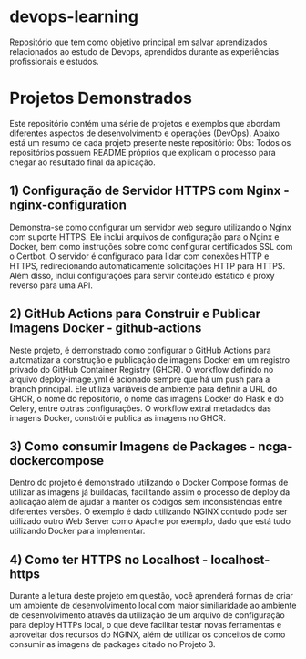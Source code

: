 # devops-learning
Repositório que tem como objetivo principal em salvar aprendizados relacionados ao estudo de Devops, aprendidos durante as experiências profissionais e estudos.

# Projetos Demonstrados
Este repositório contém uma série de projetos e exemplos que abordam diferentes aspectos de desenvolvimento e operações (DevOps). Abaixo está um resumo de cada projeto presente neste repositório:
Obs: Todos os repositórios possuem README próprios que explicam o processo para chegar ao resultado final da aplicação.

## 1) Configuração de Servidor HTTPS com Nginx - nginx-configuration 
Demonstra-se como configurar um servidor web seguro utilizando o Nginx com suporte HTTPS. Ele inclui arquivos de configuração para o Nginx e Docker, bem como instruções sobre como configurar certificados SSL com o Certbot. O servidor é configurado para lidar com conexões HTTP e HTTPS, redirecionando automaticamente solicitações HTTP para HTTPS. Além disso, inclui configurações para servir conteúdo estático e proxy reverso para uma API.

## 2) GitHub Actions para Construir e Publicar Imagens Docker - github-actions
Neste projeto, é demonstrado como configurar o GitHub Actions para automatizar a construção e publicação de imagens Docker em um registro privado do GitHub Container Registry (GHCR). O workflow definido no arquivo deploy-image.yml é acionado sempre que há um push para a branch principal. Ele utiliza variáveis de ambiente para definir a URL do GHCR, o nome do repositório, o nome das imagens Docker do Flask e do Celery, entre outras configurações. O workflow extrai metadados das imagens Docker, constrói e publica as imagens no GHCR.

## 3) Como consumir Imagens de Packages - ncga-dockercompose
Dentro do projeto é demonstrado utilizando o Docker Compose formas de utilizar as imagens já buildadas, facilitando assim o processo de deploy da aplicação além de ajudar a manter os códigos sem inconsistências entre diferentes versões. O exemplo é dado utilizando NGINX contudo pode ser utilizado outro Web Server como Apache por exemplo, dado que está tudo utilizando Docker para implementar.

## 4) Como ter HTTPS no Localhost - localhost-https
Durante a leitura deste projeto em questão, você aprenderá formas de criar um ambiente de desenvolvimento local com maior similiaridade ao ambiente de desenvolvimento através da utilização de um arquivo de configuração para deploy HTTPs local, o que deve facilitar testar novas ferramentas e aproveitar dos recursos do NGINX, além de utilizar os conceitos de como consumir as imagens de packages citado no Projeto 3.  
